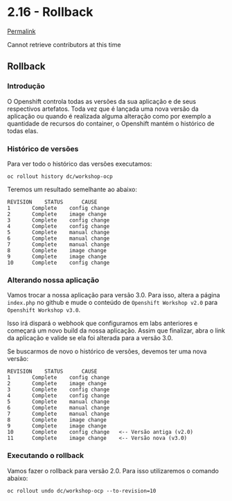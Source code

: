 # 2.16 - Rollback

[Permalink](https://github.com/redhatbsb/test-drive-openshift/blob/8ce43c5cb511571d907947f2d78a595d00910586/parte-2-openshift-4x/rollback.adoc)

Cannot retrieve contributors at this time

## Rollback <a id="user-content-rollback"></a>

### Introdução <a id="user-content-introdu&#xE7;&#xE3;o"></a>

O Openshift controla todas as versões da sua aplicação e de seus respectivos artefatos. Toda vez que é lançada uma nova versão da aplicação ou quando é realizada alguma alteração como por exemplo a quantidade de recursos do container, o Openshift mantém o histórico de todas elas.

### Histórico de versões <a id="user-content-hist&#xF3;rico-de-vers&#xF5;es"></a>

Para ver todo o histórico das versões executamos:

```text
oc rollout history dc/workshop-ocp
```

Teremos um resultado semelhante ao abaixo:

```text
REVISION	STATUS		CAUSE
1		Complete	config change
2		Complete	image change
3		Complete	config change
4		Complete	config change
5		Complete	manual change
6		Complete	manual change
7		Complete	manual change
8		Complete	image change
9		Complete	image change
10		Complete	config change
```

### Alterando nossa aplicação <a id="user-content-alterando-nossa-aplica&#xE7;&#xE3;o"></a>

Vamos trocar a nossa aplicação para versão 3.0. Para isso, altera a página `index.php` no github e mude o conteúdo de `Openshift Workshop v2.0` para `Openshift Workshop v3.0`.

Isso irá dispará o webhook que configuramos em labs anteriores e começará um novo build da nossa aplicação. Assim que finalizar, abra o link da aplicação e valide se ela foi alterada para a versão 3.0.

Se buscarmos de novo o histórico de versões, devemos ter uma nova versão:

```text
REVISION	STATUS		CAUSE
1		Complete	config change
2		Complete	image change
3		Complete	config change
4		Complete	config change
5		Complete	manual change
6		Complete	manual change
7		Complete	manual change
8		Complete	image change
9		Complete	image change
10		Complete	config change   <-- Versão antiga (v2.0)
11		Complete	image change    <-- Versão nova (v3.0)
```

### Executando o rollback <a id="user-content-executando-o-rollback"></a>

Vamos fazer o rollback para versão 2.0. Para isso utilizaremos o comando abaixo:

```text
oc rollout undo dc/workshop-ocp --to-revision=10
```

